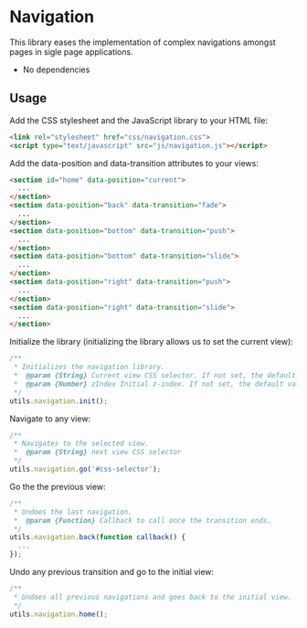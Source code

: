 Navigation
============

This library eases the implementation of complex navigations amongst pages in sigle page applications.

- No dependencies

## Usage
Add the CSS stylesheet and the JavaScript library to your HTML file:
``` html
<link rel="stylesheet" href="css/navigation.css">
<script type="text/javascript" src="js/navigation.js"></script>
```
Add the data-position and data-transition attributes to your views:
``` html
<section id="home" data-position="current">
  ...
</section>
<section data-position="back" data-transition="fade">
  ...
</section>
<section data-position="bottom" data-transition="push">
  ...
</section>
<section data-position="bottom" data-transition="slide">
  ...
</section>
<section data-position="right" data-transition="push">
  ...
</section>
<section data-position="right" data-transition="slide">
  ...
</section>
```
Initialize the library (initializing the library allows us to set the current view):
``` js
/**
 * Initializes the navigation library.
 *  @param {String} Current view CSS selector. If not set, the default value is: [data-position="current"] 
 *  @param {Number} zIndex Initial z-index. If not set, the default value is: 0.
 */
utils.navigation.init();
```
Navigate to any view:
``` js
/**
 * Navigates to the selected view.
 *  @param {String} next view CSS selector
 */
utils.navigation.go('#css-selector');
```
Go the the previous view:
``` js
/**
 * Undoes the last navigation.
 *  @param {Function} Callback to call once the transition ends.
 */
utils.navigation.back(function callback() {
  ...
});
```
Undo any previous transition and go to the initial view:
``` js
/**
 * Undoes all previous navigations and goes back to the initial view.
 */
utils.navigation.home();
```
